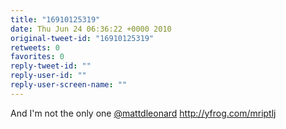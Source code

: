```yaml
---
title: "16910125319"
date: Thu Jun 24 06:36:22 +0000 2010
original-tweet-id: "16910125319"
retweets: 0
favorites: 0
reply-tweet-id: ""
reply-user-id: ""
reply-user-screen-name: ""
---
```

And I'm not the only one <a href="https://twitter.com/mattdleonard">@mattdleonard</a> http://yfrog.com/mriptlj

